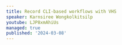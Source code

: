 ```yaml
---
title: Record CLI-based workflows with VHS
speaker: Karnsiree Wongkolkitsilp
youtube: LJP8xmAhiUs
managed: true
published: '2024-03-08'
---
```

